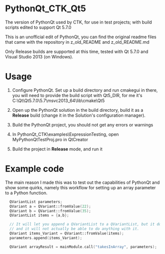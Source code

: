# PythonQt_CTK_Qt5
The version of PythonQt used by CTK, for use in test projects; with build scripts edited to support Qt 5.7.0

This is an unofficial edit of PythonQt, you can find the original readme files that came with the repository in z_old_README and z_old_README.md

Only Release builds are supported at this time, tested with Qt 5.7.0 and Visual Studio 2013 (on Windows).

# Usage

1. Configure PythonQt. Set up a build directory and run cmakegui in there, you will need to provide the build script with Qt5_DIR, for me it's C:\Qt\Qt5.7.0\5.7\msvc2013_64\lib\cmake\Qt5

2. Open up the PythonQt solution in the build directory, build it as a **Release** build (change it in the Solution's configuration manager).

3. Build the PythonQt project, you should not get any errors or warnings

4. In PythonQt_CTK\examples\ExpressionTesting, open MyPythonQtTestProj.pro in QtCreator

5. Build the project in **Release** mode, and run it

# Example code

The main reason I made this was to test out the capabilities of PythonQt and show some quirks, namely this workflow for setting up an array parameter to a Python function.

```c++
  QVariantList parameters;
  QVariant a = QVariant::fromValue(22);
  QVariant b = QVariant::fromValue(35);
  QVariantList items = {a,b};

  // It will let you append a QVariantList to a QVariantList, but it doesn't actually wrap it in a QVariant for you
  // and it will not actually be able to do anything with it.
  QVariant items_Variant = QVariant::fromValue(items);
  parameters.append(items_Variant);

  QVariant arrayResult = mainModule.call("takesInArray", parameters);
```
